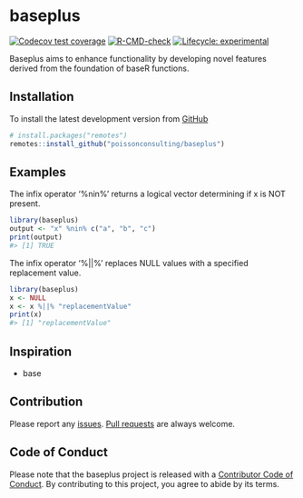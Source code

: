 
<!-- README.md is generated from README.Rmd. Please edit that file -->

# baseplus

<!-- badges: start -->

[![Codecov test
coverage](https://codecov.io/gh/poissonconsulting/baseplus/branch/main/graph/badge.svg)](https://app.codecov.io/gh/poissonconsulting/baseplus?branch=main)
[![R-CMD-check](https://github.com/poissonconsulting/baseplus/actions/workflows/R-CMD-check.yaml/badge.svg)](https://github.com/poissonconsulting/baseplus/actions/workflows/R-CMD-check.yaml)
[![Lifecycle:
experimental](https://img.shields.io/badge/lifecycle-experimental-orange.svg)](https://lifecycle.r-lib.org/articles/stages.html#experimental)
<!-- badges: end -->

Baseplus aims to enhance functionality by developing novel features
derived from the foundation of baseR functions.

## Installation

To install the latest development version from
[GitHub](https://github.com/poissonconsulting/baseplus)

``` r
# install.packages("remotes")
remotes::install_github("poissonconsulting/baseplus")
```

## Examples

The infix operator ‘%nin%’ returns a logical vector determining if x is
NOT present.

``` r
library(baseplus)
output <- "x" %nin% c("a", "b", "c")
print(output)
#> [1] TRUE
```

The infix operator ‘%\|\|%’ replaces NULL values with a specified
replacement value.

``` r
library(baseplus)
x <- NULL
x <- x %||% "replacementValue"
print(x)
#> [1] "replacementValue"
```

## Inspiration

- base

## Contribution

Please report any
[issues](https://github.com/poissonconsulting/baseplus/issues). [Pull
requests](https://github.com/poissonconsulting/baseplus/pulls) are
always welcome.

## Code of Conduct

Please note that the baseplus project is released with a [Contributor
Code of
Conduct](https://contributor-covenant.org/version/2/1/CODE_OF_CONDUCT.html).
By contributing to this project, you agree to abide by its terms.
